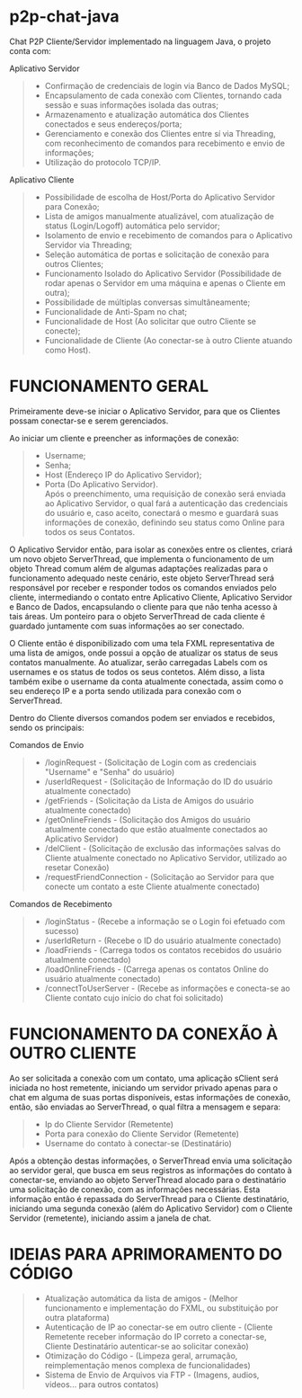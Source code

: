 # p2p-chat-java
Chat P2P Cliente/Servidor implementado na linguagem Java, o projeto conta com:

Aplicativo Servidor
> - Confirmação de credenciais de login via Banco de Dados MySQL;</br>
> - Encapsulamento de cada conexão com Clientes, tornando cada sessão e suas informações isolada das outras;</br>
> - Armazenamento e atualização automática dos Clientes conectados e seus endereços/porta;</br>
> - Gerenciamento e conexão dos Clientes entre sí via Threading, com reconhecimento de comandos para recebimento e envio de informações;</br>
> - Utilização do protocolo TCP/IP.</br>

Aplicativo Cliente
> - Possibilidade de escolha de Host/Porta do Aplicativo Servidor para Conexão;</br>
> - Lista de amigos manualmente atualizável, com atualização de status (Login/Logoff) automática pelo servidor;</br>
> - Isolamento de envio e recebimento de comandos para o Aplicativo Servidor via Threading;</br>
> - Seleção automática de portas e solicitação de conexão para outros Clientes;</br>
> - Funcionamento Isolado do Aplicativo Servidor (Possibilidade de rodar apenas o Servidor em uma máquina e apenas o Cliente em outra);</br>
> - Possibilidade de múltiplas conversas simultâneamente;</br>
> - Funcionalidade de Anti-Spam no chat;</br>
> - Funcionalidade de Host (Ao solicitar que outro Cliente se conecte);</br>
> - Funcionalidade de Cliente (Ao conectar-se à outro Cliente atuando como Host).</br>

# FUNCIONAMENTO GERAL
Primeiramente deve-se iniciar o Aplicativo Servidor, para que os Clientes possam conectar-se e serem gerenciados.

Ao iniciar um cliente e preencher as informações de conexão:
> - Username;</br>
> - Senha;</br>
> - Host (Endereço IP do Aplicativo Servidor);</br>
> - Porta (Do Aplicativo Servidor).</br>
Após o preenchimento, uma requisição de conexão será enviada ao Aplicativo Servidor, o qual fará a autenticação das credenciais do usuário e, caso aceito, conectará o mesmo e guardará suas informações de conexão, definindo seu status como Online para todos os seus Contatos.

O Aplicativo Servidor então, para isolar as conexões entre os clientes, criará um novo objeto ServerThread, que implementa o funcionamento de um objeto Thread comum além de algumas adaptações realizadas para o funcionamento adequado neste cenário, este objeto ServerThread será responsável por receber e responder todos os comandos enviados pelo cliente, intermediando o contato entre Aplicativo Cliente, Aplicativo Servidor e Banco de Dados, encapsulando o cliente para que não tenha acesso à tais áreas. Um ponteiro para o objeto ServerThread de cada cliente é guardado juntamente com suas informações ao ser conectado.

O Cliente então é disponibilizado com uma tela FXML representativa de uma lista de amigos, onde possui a opção de atualizar os status de seus contatos manualmente. Ao atualizar, serão carregadas Labels com os usernames e os status de todos os seus contetos. Além disso, a lista também exibe o username da conta atualmente conectada, assim como o seu endereço IP e a porta sendo utilizada para conexão com o ServerThread.

Dentro do Cliente diversos comandos podem ser enviados e recebidos, sendo os principais:

Comandos de Envio
> - /loginRequest - (Solicitação de Login com as credenciais "Username" e "Senha" do usuário)
> - /userIdRequest - (Solicitação de Informação do ID do usuário atualmente conectado)
> - /getFriends - (Solicitação da Lista de Amigos do usuário atualmente conectado)
> - /getOnlineFriends - (Solicitação dos Amigos do usuário atualmente conectado que estão atualmente conectados ao Aplicativo Servidor)
> - /delClient - (Solicitação de exclusão das informações salvas do Cliente atualmente conectado no Aplicativo Servidor, utilizado ao resetar Conexão)
> - /requestFriendConnection - (Solicitação ao Servidor para que conecte um contato a este Cliente atualmente conectado)

Comandos de Recebimento
> - /loginStatus - (Recebe a informação se o Login foi efetuado com sucesso)
> - /userIdReturn - (Recebe o ID do usuário atualmente conectado)
> - /loadFriends - (Carrega todos os contatos recebidos do usuário atualmente conectado)
> - /loadOnlineFriends - (Carrega apenas os contatos Online do usuário atualmente conectado)
> - /connectToUserServer - (Recebe as informações e conecta-se ao Cliente contato cujo início do chat foi solicitado)

# FUNCIONAMENTO DA CONEXÃO À OUTRO CLIENTE
Ao ser solicitada a conexão com um contato, uma aplicação sClient será iniciada no host remetente, iniciando um servidor privado apenas para o chat em alguma de suas portas disponíveis, estas informações de conexão, então, são enviadas ao ServerThread, o qual filtra a mensagem e separa:
> - Ip do Cliente Servidor (Remetente)
> - Porta para conexão do Cliente Servidor (Remetente)
> - Username do contato à conectar-se (Destinatário)

Após a obtenção destas informações, o ServerThread envia uma solicitação ao servidor geral, que busca em seus registros as informações do contato à conectar-se, enviando ao objeto ServerThread alocado para o destinatário uma solicitação de conexão, com as informações necessárias. Esta informação então é repassada do ServerThread para o Cliente destinatário, iniciando uma segunda conexão (além do Aplicativo Servidor) com o Cliente Servidor (remetente), iniciando assim a janela de chat.

# IDEIAS PARA APRIMORAMENTO DO CÓDIGO

> - Atualização automática da lista de amigos - (Melhor funcionamento e implementação do FXML, ou substituição por outra plataforma)
> - Autenticação de IP ao conectar-se em outro cliente - (Cliente Remetente receber informação do IP correto a conectar-se, Cliente Destinatário autenticar-se ao solicitar conexão)
> - Otimização do Código - (Limpeza geral, arrumação, reimplementação menos complexa de funcionalidades)
> - Sistema de Envio de Arquivos via FTP - (Imagens, audios, videos... para outros contatos)
